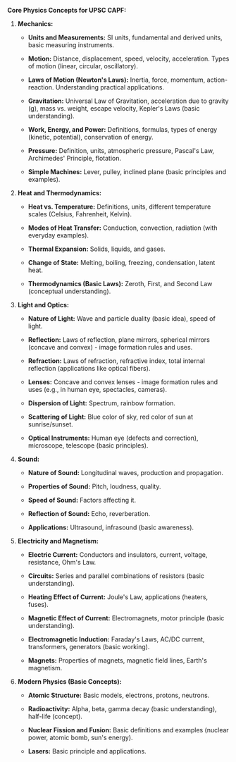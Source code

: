 **Core Physics Concepts for UPSC CAPF:**

1. **Mechanics:**
    
    - **Units and Measurements:** SI units, fundamental and derived units, basic measuring instruments.
        
    - **Motion:** Distance, displacement, speed, velocity, acceleration. Types of motion (linear, circular, oscillatory).
        
    - **Laws of Motion (Newton's Laws):** Inertia, force, momentum, action-reaction. Understanding practical applications.
        
    - **Gravitation:** Universal Law of Gravitation, acceleration due to gravity (g), mass vs. weight, escape velocity, Kepler's Laws (basic understanding).
        
    - **Work, Energy, and Power:** Definitions, formulas, types of energy (kinetic, potential), conservation of energy.
        
    - **Pressure:** Definition, units, atmospheric pressure, Pascal's Law, Archimedes' Principle, flotation.
        
    - **Simple Machines:** Lever, pulley, inclined plane (basic principles and examples).
        
2. **Heat and Thermodynamics:**
    
    - **Heat vs. Temperature:** Definitions, units, different temperature scales (Celsius, Fahrenheit, Kelvin).
        
    - **Modes of Heat Transfer:** Conduction, convection, radiation (with everyday examples).
        
    - **Thermal Expansion:** Solids, liquids, and gases.
        
    - **Change of State:** Melting, boiling, freezing, condensation, latent heat.
        
    - **Thermodynamics (Basic Laws):** Zeroth, First, and Second Law (conceptual understanding).
        
3. **Light and Optics:**
    
    - **Nature of Light:** Wave and particle duality (basic idea), speed of light.
        
    - **Reflection:** Laws of reflection, plane mirrors, spherical mirrors (concave and convex) - image formation rules and uses.
        
    - **Refraction:** Laws of refraction, refractive index, total internal reflection (applications like optical fibers).
        
    - **Lenses:** Concave and convex lenses - image formation rules and uses (e.g., in human eye, spectacles, cameras).
        
    - **Dispersion of Light:** Spectrum, rainbow formation.
        
    - **Scattering of Light:** Blue color of sky, red color of sun at sunrise/sunset.
        
    - **Optical Instruments:** Human eye (defects and correction), microscope, telescope (basic principles).
        
4. **Sound:**
    
    - **Nature of Sound:** Longitudinal waves, production and propagation.
        
    - **Properties of Sound:** Pitch, loudness, quality.
        
    - **Speed of Sound:** Factors affecting it.
        
    - **Reflection of Sound:** Echo, reverberation.
        
    - **Applications:** Ultrasound, infrasound (basic awareness).
        
5. **Electricity and Magnetism:**
    
    - **Electric Current:** Conductors and insulators, current, voltage, resistance, Ohm's Law.
        
    - **Circuits:** Series and parallel combinations of resistors (basic understanding).
        
    - **Heating Effect of Current:** Joule's Law, applications (heaters, fuses).
        
    - **Magnetic Effect of Current:** Electromagnets, motor principle (basic understanding).
        
    - **Electromagnetic Induction:** Faraday's Laws, AC/DC current, transformers, generators (basic working).
        
    - **Magnets:** Properties of magnets, magnetic field lines, Earth's magnetism.
        
6. **Modern Physics (Basic Concepts):**
    
    - **Atomic Structure:** Basic models, electrons, protons, neutrons.
        
    - **Radioactivity:** Alpha, beta, gamma decay (basic understanding), half-life (concept).
        
    - **Nuclear Fission and Fusion:** Basic definitions and examples (nuclear power, atomic bomb, sun's energy).
        
    - **Lasers:** Basic principle and applications.
